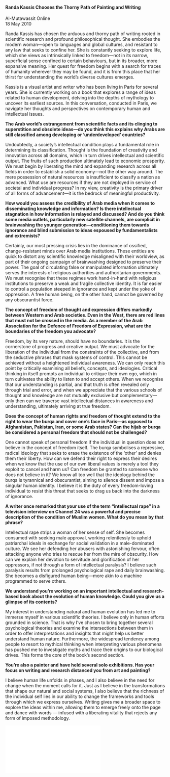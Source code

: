 <h4>Randa Kassis Chooses the Thorny Path of Painting and Writing</h4>

Al-Mutawassit Online  
18 May 2010  

Randa Kassis has chosen the arduous and thorny path of writing rooted in scientific research and profound philosophical thought. She embodies the modern woman—open to languages and global cultures, and resistant to any law that seeks to confine her. She is constantly seeking to explore life, which she views as intrinsically linked to freedom—not in its narrow, superficial sense confined to certain behaviours, but in its broader, more expansive meaning. Her quest for freedom begins with a search for traces of humanity wherever they may be found, and it is from this place that her thirst for understanding the world’s diverse cultures emerges.

Kassis is a visual artist and writer who has been living in Paris for several years. She is currently working on a book that explores a range of ideas related to human development, delving into the depths of mythology to uncover its earliest sources. In this conversation, conducted in Paris, we navigate her thoughts and perspectives on contemporary human and intellectual issues.

**The Arab world’s estrangement from scientific facts and its clinging to superstition and obsolete ideas—do you think this explains why Arabs are still classified among developing or ‘underdeveloped’ countries?**

Undoubtedly, a society’s intellectual condition plays a fundamental role in determining its classification. Thought is the foundation of creativity and innovation across all domains, which in turn drives intellectual and scientific output. The fruits of such production ultimately lead to economic prosperity. We must begin by liberating the mind and expanding research across all fields in order to establish a solid economy—not the other way around. The mere possession of natural resources is insufficient to classify a nation as advanced. What use are resources if they are not deployed in service of societal and individual progress? In my view, creativity is the primary driver of all forms of advancement—it is the bedrock of meaningful productivity.

**How would you assess the credibility of Arab media when it comes to disseminating knowledge and information? Is there intellectual stagnation in how information is relayed and discussed? And do you think some media outlets, particularly new satellite channels, are complicit in brainwashing the younger generation—conditioning them towards ignorance and blind submission to ideas espoused by fundamentalists and extremists?**

Certainly, our most pressing crisis lies in the dominance of ossified, change-resistant minds over Arab media institutions. These entities are quick to distort any scientific knowledge misaligned with their worldview, as part of their ongoing campaign of brainwashing designed to preserve their power. The goal of circulating false or manipulated information ultimately serves the interests of religious authorities and authoritarian governments. We must recognise that these regimes work hand-in-hand with religious institutions to preserve a weak and fragile collective identity. It is far easier to control a population steeped in ignorance and kept under the yoke of oppression. A free human being, on the other hand, cannot be governed by any obscurantist force.

**The concept of freedom of thought and expression differs markedly between Western and Arab societies. Even in the West, there are red lines that must not be crossed in the media. As a member of the Arab Association for the Defence of Freedom of Expression, what are the boundaries of the freedom you advocate?**

Freedom, by its very nature, should have no boundaries. It is the cornerstone of progress and creative output. We must advocate for the liberation of the individual from the constraints of the collective, and from the seductive phrases that mask systems of control. This cannot be achieved without a heightened individual awareness. We can only reach this point by critically examining all beliefs, concepts, and ideologies. Critical thinking in itself prompts an individual to critique their own ego, which in turn cultivates the ability to listen to and accept others. When we recognise that our understanding is partial, and that truth is often revealed only through trial and error, and when we appreciate that the various schools of thought and knowledge are not mutually exclusive but complementary—only then can we traverse vast intellectual distances in awareness and understanding, ultimately arriving at true freedom.

**Does the concept of human rights and freedom of thought extend to the right to wear the burqa and cover one’s face in Paris—as opposed to Afghanistan, Pakistan, Iran, or some Arab states? Can the hijab or burqa be considered a personal freedom that should not be challenged?**

One cannot speak of personal freedom if the individual in question does not believe in the concept of freedom itself. The burqa symbolises a repressive, radical ideology that seeks to erase the existence of the ‘other’ and denies them their liberty. How can we defend their right to express their desires when we know that the use of our own liberal values is merely a tool they exploit to cancel and harm us? Can freedom be granted to someone who does not believe in it? We know all too well that the ideology behind the burqa is tyrannical and obscurantist, aiming to silence dissent and impose a singular human identity. I believe it is the duty of every freedom-loving individual to resist this threat that seeks to drag us back into the darkness of ignorance.

**A writer once remarked that your use of the term “intellectual rape” in a television interview on Channel 24 was a powerful and precise description of the condition of Muslim women. What do you mean by that phrase?**

Intellectual rape strips a woman of her sense of self. She becomes consumed with seeking male approval, working relentlessly to uphold patriarchal ideals in exchange for social validation in a male-dominated culture. We see her defending her abusers with astonishing fervour, often attacking anyone who tries to rescue her from the mire of obscurity. How can we explain her devotion to servitude and glorification of her oppressors, if not through a form of intellectual paralysis? I believe such paralysis results from prolonged psychological rape and daily brainwashing. She becomes a disfigured human being—more akin to a machine programmed to serve others.

**We understand you’re working on an important intellectual and research-based book about the evolution of human knowledge. Could you give us a glimpse of its contents?**

My interest in understanding natural and human evolution has led me to immerse myself in various scientific theories. I believe only in human efforts grounded in science. That is why I’ve chosen to bring together several psychological theories and examine the intersections between them in order to offer interpretations and insights that might help us better understand human nature. Furthermore, the widespread tendency among people to resort to mythical thinking when interpreting various phenomena has pushed me to investigate myths and trace their origins to our biological drives. This forms the core of the book’s second section.

**You’re also a painter and have held several solo exhibitions. Has your focus on writing and research distanced you from art and painting?**

I believe human life unfolds in phases, and I also believe in the need for change when the moment calls for it. Just as I believe in the transformations that shape our natural and social systems, I also believe that the richness of the individual self lies in our ability to change the frameworks and tools through which we express ourselves. Writing gives me a broader space to explore the ideas within me, allowing them to emerge freely onto the page and dance with words — infused with a liberating vitality that rejects any form of imposed methodology.

![](22.pdf)
<p></p>


